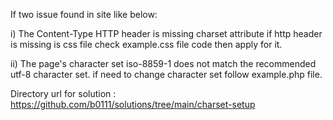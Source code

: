 If two issue found in site like below: 

 i) The Content-Type HTTP header is missing charset attribute
        if http header is missing is css file check example.css file code then apply for it. 

 ii) The page's character set iso-8859-1 does not match the recommended utf-8 character set.
      if need to change character set  follow example.php file.

Directory url for solution :
https://github.com/b0111/solutions/tree/main/charset-setup
